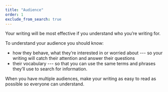 ```yaml
---
title: "Audience"
order: 1
exclude_from_search: true
---
```


Your writing will be most effective if you understand who you’re writing for.

To understand your audience you should know:

- how they behave, what they’re interested in or worried about --- so your writing will catch their attention and answer their questions
- their vocabulary --- so that you can use the same terms and phrases they’ll use to search for information.

When you have multiple audiences, make your writing as easy to read as possible so everyone can understand.
